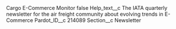 <?xml version="1.0" encoding="UTF-8"?>
<CustomMetadata xmlns="http://soap.sforce.com/2006/04/metadata" xmlns:xsi="http://www.w3.org/2001/XMLSchema-instance" xmlns:xsd="http://www.w3.org/2001/XMLSchema">
    <label>Cargo E-Commerce Monitor</label>
    <protected>false</protected>
    <values>
        <field>Help_text__c</field>
        <value xsi:type="xsd:string">The IATA quarterly newsletter for the air freight community about evolving trends in E-Commerce</value>
    </values>
    <values>
        <field>Pardot_ID__c</field>
        <value xsi:type="xsd:string">214089</value>
    </values>
    <values>
        <field>Section__c</field>
        <value xsi:type="xsd:string">Newsletter</value>
    </values>
</CustomMetadata>
